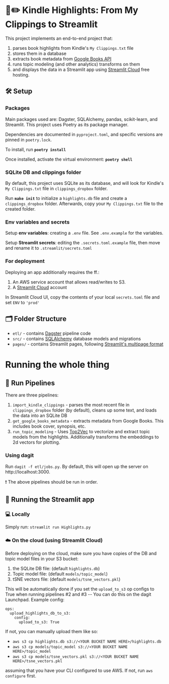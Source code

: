 # 📖✏️ Kindle Highlights: From My Clippings to Streamlit

This project implements an end-to-end project that:
1. parses book highlights from Kindle's `My Clippings.txt` file
2. stores them in a database
3. extracts book metadata from [Google Books API](https://developers.google.com/books)
4. runs topic modeling (and other analytics) transforms on them
5. and displays the data in a Streamlit app using [Streamlit Cloud](https://streamlit.io/cloud) free hosting.

## 🛠 Setup
### Packages
Main packages used are: Dagster, SQLAlchemy, pandas, scikit-learn, and Streamlit.
This project uses Poetry as its package manager.

Dependencies are documented in `pyproject.toml`, and specific versions are pinned in `poetry.lock`.

To install, run **`poetry install`**

Once installed, activate the virtual environment: **`poetry shell`**

### SQLite DB and clippings folder
By default, this project uses SQLite as its database, and will look for Kindle's `My Clippings.txt` file in `clippings_dropbox` folder. 

Run **`make init`** to initialize a `highlights.db` file and create a `clippings_dropbox` folder.
Afterwards, copy your `My Clippings.txt` file to the created folder.

### Env variables and secrets
Setup **env variables**: creating a `.env` file. See `.env.example` for the variables.

Setup **Streamlit secrets**: editing the `.secrets.toml.example` file, then move and rename it to `.streamlit/secrets.toml`

### For deployment
Deploying an app additionally requires the ff.:
1. An AWS service account that allows read/writes to S3.
2. A [Streamlit Cloud](https://streamlit.io/cloud) account

In Streamlit Cloud UI, copy the contents of your local `secrets.toml` file and set `ENV` to `'prod'`


## 🗂 Folder Structure
- `etl/` - contains [Dagster](https://dagster.io) pipeline code
- `src/` - contains [SQLAlchemy](https://www.sqlalchemy.org) database models and migrations
- `pages/` - contains Streamlit pages, following [Streamlit's multipage format](https://blog.streamlit.io/introducing-multipage-apps/)

# Running the whole thing
## 🔁 Run Pipelines
There are three pipelines:
1. `import_kindle_clippings` - parses the most recent file in `clippings_dropbox` folder (by default), cleans up some text, and loads the data into an SQLite DB
2. `get_google_books_metadata` - extracts metadata from Google Books. This includes book cover, synopsis, etc.
3. `run_topic_modeling` - Uses [Top2Vec](https://github.com/ddangelov/Top2Vec) to vectorize and extract topic models from the highlights. Additionally transforms the embeddings to 2d vectors for plotting.

### Using dagit
Run `dagit -f etl/jobs.py`.
By default, this will open up the server on http://localhost:3000.

❗️ The above pipelines should be run in order.

## 🎈 Running the Streamlit app
### 💻 Locally
Simply run: `streamlit run Highlights.py`

### ☁️ On the cloud (using Streamlit Cloud)
Before deploying on the cloud, make sure you have copies of the DB and topic model files in your S3 bucket:
1. the SQLite DB file: (default `highlights.db`)
2. Topic model file: (default `models/topic_model`)
3. tSNE vectors file: (default `models/tsne_vectors.pkl`)

This will be automatically done if you set the `upload_to_s3` op configs to True when running pipelines #2 and #3 -- You can do this on the dagit Launchpad. Example config:
```
ops:
  upload_highlights_db_to_s3:
    config:
      upload_to_s3: True
```

If not, you can manually upload them like so:
- `aws s3 cp highlights.db s3://<YOUR BUCKET NAME HERE>/highlights.db`
- `aws s3 cp models/topic_model s3://<YOUR BUCKET NAME HERE>/topic_model`
- `aws s3 cp models/tsne_vectors.pkl s3://<YOUR BUCKET NAME HERE>/tsne_vectors.pkl`

assuming that you have your CLI configured to use AWS. If not, run `aws configure` first.


